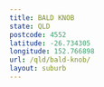 ```yaml
---
title: BALD KNOB
state: QLD
postcode: 4552
latitude: -26.734305
longitude: 152.766898
url: /qld/bald-knob/
layout: suburb
---
```

